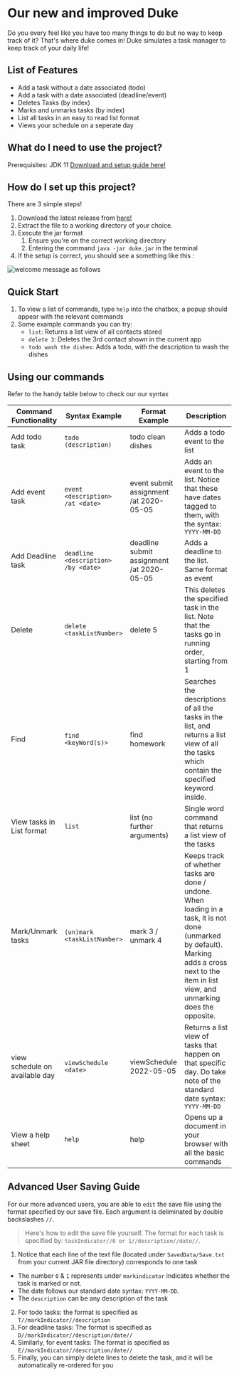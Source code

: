 # Our new and improved Duke 

Do you every feel like you have too many things to do but no way to keep track of it? That's where duke comes in! Duke simulates a task manager to keep track of your daily life! 

## List of Features
- Add a task without a date associated (todo)
- Add a task with a date associated (deadline/event)
- Deletes Tasks (by index)
-  Marks and unmarks tasks (by index)
- List all tasks in an easy to read list format 
- Views your schedule on a seperate day


## What do I need to use the project?

Prerequisites: JDK 11 [Download and setup guide here!](https://www.oracle.com/sg/java/technologies/javase/jdk11-archive-downloads.html)

## How do I set up this project? 
There are 3 simple steps! 

1. Download the latest release from [here!](https://github.com/cowlinn/ip/releases) 
2. Extract the file to a working directory of your choice. 
3. Execute the jar format
   1. Ensure you're on the correct working directory 
   2. Entering the command `java -jar duke.jar` in the terminal 
3. If the setup is correct, you should see a something like this :


![welcome message as follows](./WelcomeDuke.JPG)



## Quick Start
1. To view a list of commands, type `help` into the chatbox, a popup should appear with the relevant commands
2. Some example commands you can try:
    * `list`: Returns a list view of all contacts stored
    * `delete 3`: Deletes the 3rd contact shown in the current app
    * `todo wash the dishes`: Adds a todo, with the description to wash the dishes 
    



## Using our commands 
Refer to the handy table below to check our our syntax 

| Command Functionality | Syntax Example | Format Example | Description |
| --- | --- | --- | --- |
| Add todo task | `todo (description)` | todo clean dishes | Adds a todo event to the list |
| Add event task | `event <description> /at <date>`| event submit assignment  /at 2020-05-05 | Adds an event to the list. Notice that these have dates tagged to them, with the syntax: `YYYY-MM-DD`|
| Add Deadline task | `deadline <description> /by <date>` | deadline submit assignment  /at 2020-05-05 | Adds a deadline to the list. Same format as event
| Delete |  `delete <taskListNumber>` |  delete 5 | This deletes the specified task in the list. Note that the tasks go in running order, starting from 1 | 
Find | `find <keyWord(s)>` | find homework | Searches the descriptions of all the tasks in the list, and returns a list view of all the tasks which contain the specified keyword inside. |
| View tasks in List format | `list` | list (no further arguments) | Single word command that returns a list view of the tasks 
| Mark/Unmark tasks | `(un)mark <taskListNumber>` | mark 3 / unmark 4 | Keeps track of whether tasks are done / undone. When loading in a task, it is not done (unmarked by default). Marking adds a cross next to the item in list view, and unmarking does the opposite.
| view schedule on available day | `viewSchedule <date>` | viewSchedule 2022-05-05 | Returns a list view of tasks that happen on that specific day. Do take note of the standard date syntax: `YYYY-MM-DD` |
|View a help sheet| `help`| help | Opens up a document in your browser with all the basic commands |

## Advanced User Saving Guide 
 For our more advanced users, you are able to `edit` the save file using the format specified by our save file. Each argument is deliminated by double backslashes `//`. 
> Here's how to edit the save file yourself. The format for each task is specified by: `taskIndicator//0 or 1//description//date//`.

1. Notice that each line of the text file (located under `SavedData/Save.txt` from your current JAR file directory) corresponds to one task 

- The number `0` & `1` represents under `markindicator` indicates whether the task is marked or not.
- The date follows our standard date syntax: `YYYY-MM-DD`.
- The `description` can be any description of the task 

2. For todo tasks: the format is specified as `T//markIndicator//description`
3. For deadline tasks: The format is specified as `D//markIndicator//description/date//`
4. Similarly, for event tasks: The format is specified as `E//markIndicator//description/date//`
5. Finally, you can simply delete lines to delete the task, and it will be automatically re-ordered for you 
